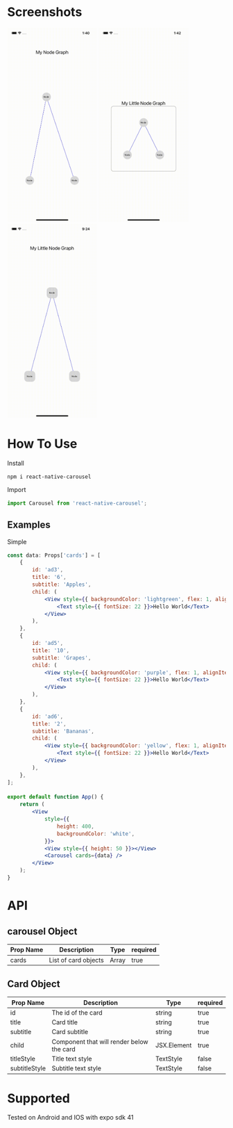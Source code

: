 # Screenshots

<p float="left">
  <img title="asdadasda" alt="#dada" src="https://github.com/ezilox/react-native-node-view/raw/main/docs/my_node_graph.gif" width="207" height="448" />
  <img title="asdadasda" alt="#dada" src="https://github.com/ezilox/react-native-node-view/raw/main/docs/my_little_node_graph.gif" width="207" height="448" />
  <img title="asdadasda" alt="#dada" src="https://github.com/ezilox/react-native-node-view/raw/main/docs/Simulator%20Screen%20Recording%20-%20iPhone%2011%20-%202021-07-14%20at%2021.25.12%20(1).gif" width="207" height="448" />
</p>

# How To Use

Install

```console
npm i react-native-carousel
```

Import

```jsx
import Carousel from 'react-native-carousel';
```

## Examples

Simple

```jsx
const data: Props['cards'] = [
	{
		id: 'ad3',
		title: '6',
		subtitle: 'Apples',
		child: (
			<View style={{ backgroundColor: 'lightgreen', flex: 1, alignItems: 'center', justifyContent: 'center' }}>
				<Text style={{ fontSize: 22 }}>Hello World</Text>
			</View>
		),
	},
	{
		id: 'ad5',
		title: '10',
		subtitle: 'Grapes',
		child: (
			<View style={{ backgroundColor: 'purple', flex: 1, alignItems: 'center', justifyContent: 'center' }}>
				<Text style={{ fontSize: 22 }}>Hello World</Text>
			</View>
		),
	},
	{
		id: 'ad6',
		title: '2',
		subtitle: 'Bananas',
		child: (
			<View style={{ backgroundColor: 'yellow', flex: 1, alignItems: 'center', justifyContent: 'center' }}>
				<Text style={{ fontSize: 22 }}>Hello World</Text>
			</View>
		),
	},
];

export default function App() {
	return (
		<View
			style={{
				height: 400,
				backgroundColor: 'white',
			}}>
			<View style={{ height: 50 }}></View>
			<Carousel cards={data} />
		</View>
	);
}
```

# API

## carousel Object

| Prop Name | Description          | Type         | required |
| --------- | -------------------- | ------------ | -------- |
| cards     | List of card objects | Array <Card> | true     |

## Card Object

| Prop Name     | Description                               | Type        | required |
| ------------- | ----------------------------------------- | ----------- | -------- |
| id            | The id of the card                        | string      | true     |
| title         | Card title                                | string      | true     |
| subtitle      | Card subtitle                             | string      | true     |
| child         | Component that will render below the card | JSX.Element | true     |
| titleStyle    | Title text style                          | TextStyle   | false    |
| subtitleStyle | Subtitle text style                       | TextStyle   | false    |

# Supported

Tested on Android and IOS with expo sdk 41
